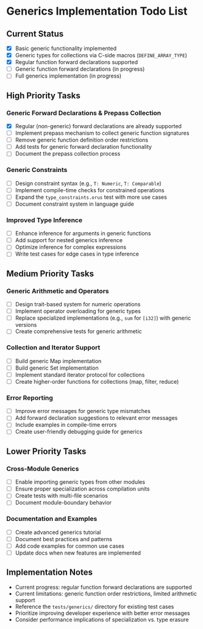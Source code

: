 <!-- filepath: /Users/hierat/Documents/Development/learning/orus_lang/docs/GENERICS.md -->
# Generics Implementation Todo List

## Current Status
- [x] Basic generic functionality implemented
- [x] Generic types for collections via C-side macros (`DEFINE_ARRAY_TYPE`)
- [x] Regular function forward declarations supported
- [ ] Generic function forward declarations (in progress)
- [ ] Full generics implementation (in progress)

## High Priority Tasks

### Generic Forward Declarations & Prepass Collection
- [x] Regular (non-generic) forward declarations are already supported
- [ ] Implement prepass mechanism to collect generic function signatures
- [ ] Remove generic function definition order restrictions
- [ ] Add tests for generic forward declaration functionality
- [ ] Document the prepass collection process

### Generic Constraints
- [ ] Design constraint syntax (e.g., `T: Numeric`, `T: Comparable`)
- [ ] Implement compile-time checks for constrained operations
- [ ] Expand the `type_constraints.orus` test with more use cases
- [ ] Document constraint system in language guide

### Improved Type Inference
- [ ] Enhance inference for arguments in generic functions
- [ ] Add support for nested generics inference
- [ ] Optimize inference for complex expressions
- [ ] Write test cases for edge cases in type inference

## Medium Priority Tasks

### Generic Arithmetic and Operators
- [ ] Design trait-based system for numeric operations
- [ ] Implement operator overloading for generic types
- [ ] Replace specialized implementations (e.g., `sum` for `[i32]`) with generic versions
- [ ] Create comprehensive tests for generic arithmetic

### Collection and Iterator Support
- [ ] Build generic Map implementation
- [ ] Build generic Set implementation
- [ ] Implement standard iterator protocol for collections
- [ ] Create higher-order functions for collections (map, filter, reduce)

### Error Reporting
- [ ] Improve error messages for generic type mismatches
- [ ] Add forward declaration suggestions to relevant error messages
- [ ] Include examples in compile-time errors
- [ ] Create user-friendly debugging guide for generics

## Lower Priority Tasks

### Cross-Module Generics
- [ ] Enable importing generic types from other modules
- [ ] Ensure proper specialization across compilation units
- [ ] Create tests with multi-file scenarios
- [ ] Document module-boundary behavior

### Documentation and Examples
- [ ] Create advanced generics tutorial
- [ ] Document best practices and patterns
- [ ] Add code examples for common use cases
- [ ] Update docs when new features are implemented

## Implementation Notes
* Current progress: regular function forward declarations are supported
* Current limitations: generic function order restrictions, limited arithmetic support
* Reference the `tests/generics/` directory for existing test cases
* Prioritize improving developer experience with better error messages
* Consider performance implications of specialization vs. type erasure
